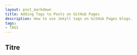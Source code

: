 ```yaml
---
layout: post_markdown
title: Adding Tags to Posts on GitHub Pages
description: How to use Jekyll tags on GitHub Pages blogs.
tags:
- TAG1
---
```

## Titre

